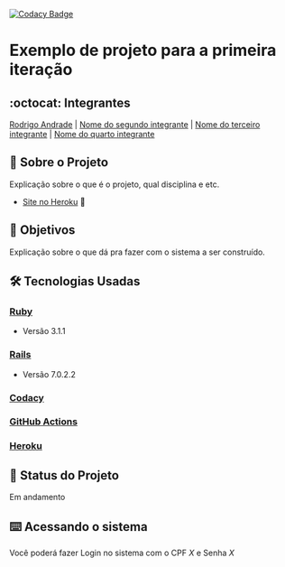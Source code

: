 [![Codacy Badge](https://app.codacy.com/project/badge/Grade/1ba24951e8d0430793da28eeaeec7c5c)](https://www.codacy.com/gh/rcaa/exemplo-1-iteracao/dashboard?utm_source=github.com&amp;utm_medium=referral&amp;utm_content=rcaa/exemplo-1-iteracao&amp;utm_campaign=Badge_Grade)
# Exemplo de projeto para a primeira iteração
## :octocat: Integrantes
[Rodrigo Andrade](https://github.com/rcaa) | [Nome do segundo integrante](https) | [Nome do terceiro integrante](https) | [Nome do quarto integrante](https)
## :page_with_curl: Sobre o Projeto
Explicação sobre o que é o projeto, qual disciplina e etc.

*   [Site no Heroku](https) :robot:

## :round_pushpin: Objetivos
Explicação sobre o que dá pra fazer com o sistema a ser construído.
## :hammer_and_wrench: Tecnologias Usadas
 ### [Ruby](https://www.ruby-lang.org/pt/)
*   Versão 3.1.1
 ### [Rails](https://rubyonrails.org/)
*   Versão 7.0.2.2
 ### [Codacy](https://www.codacy.com/product)
 ### [GitHub Actions](https://github.com/features/actions)
 ### [Heroku](https://www.heroku.com/)
## :construction: Status do Projeto
Em andamento
## :keyboard: Acessando o sistema
Você poderá fazer Login no sistema com o CPF *X* e Senha *X*
